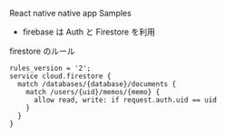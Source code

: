 React native native app Samples

- firebase は Auth と Firestore を利用

firestore のルール

```
rules_version = '2';
service cloud.firestore {
  match /databases/{database}/documents {
    match /users/{uid}/memos/{memo} {
      allow read, write: if request.auth.uid == uid
    }
  }
}
```
